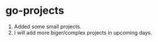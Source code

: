 # go-projects

1. Added some small projects.
2. I will add more biger/complex projects in upcoming days.
